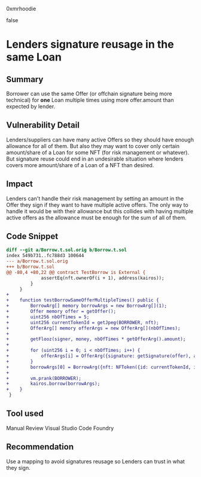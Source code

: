 0xmrhoodie

false

# Lenders signature reusage in the same Loan

## Summary
Borrower can use the same Offer (or offchain signature being more technical) for **one** Loan multiple times using more offer.amount than expected by lender. 

## Vulnerability Detail
Lenders/suppliers can have many active Offers so they should have enough allowance for all of them. But also they may want to cover only certain amount/share of a Loan for some NFT (for risk management or whatever). But signature reuse could end in an undesirable situation where lenders covers more amount/share of a Loan of a NFT than desired.

## Impact
Lenders can't handle their risk management by setting an amount in the Offer they sign if they want to have multiple active offers. The only way to handle it would be with their allowance but this collides with having multiple active offers as the allowance must be enough for the sum of all of them.

## Code Snippet

```diff
diff --git a/Borrow.t.sol.orig b/Borrow.t.sol
index 549b731..fc788d3 100644
--- a/Borrow.t.sol.orig
+++ b/Borrow.t.sol
@@ -80,4 +80,22 @@ contract TestBorrow is External {
             assertEq(nft.ownerOf(i + 1), address(kairos));
         }
     }
+
+    function testBorrowSameOfferMultipleTimes() public {
+        BorrowArg[] memory borrowArgs = new BorrowArg[](1);
+        Offer memory offer = getOffer();
+        uint256 nbOfTimes = 5;
+        uint256 currentTokenId = getJpeg(BORROWER, nft);
+        OfferArg[] memory offerArgs = new OfferArg[](nbOfTimes);
+
+        getFlooz(signer, money, nbOfTimes * getOfferArg().amount);
+
+        for (uint256 i = 0; i < nbOfTimes; i++) {
+            offerArgs[i] = OfferArg({signature: getSignature(offer), amount: getOfferArg().amount, offer: offer});
+        }
+        borrowArgs[0] = BorrowArg({nft: NFToken({id: currentTokenId, implem: nft}), args: offerArgs});
+
+        vm.prank(BORROWER);
+        kairos.borrow(borrowArgs);
+    }
 }
```

## Tool used

Manual Review
Visual Studio Code
Foundry

## Recommendation
Use a mapping to avoid signatures reusage so Lenders can trust in what they sign.
